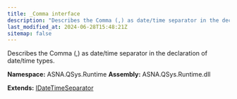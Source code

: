```yaml
---
title: _Comma interface
description: "Describes the Comma (,) as date/time separator in the declaration of date/time types. "
last_modified_at: 2024-06-28T15:48:21Z
sitemap: false
---
```


Describes the Comma (,) as date/time separator in the declaration of date/time types.

**Namespace:** ASNA.QSys.Runtime
**Assembly:** ASNA.QSys.Runtime.dll

**Extends:** [IDateTimeSeparator](/reference/runtime/qsys-runtime/i-date-time-separator.html)
<br>
<br>
